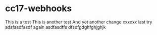 # cc17-webhooks
This is a test
This is another test
And yet another change
xxxxxx
last try
adsfasdfasdf
again
asdfasdffs
dfsdfgdghfghjghjk
